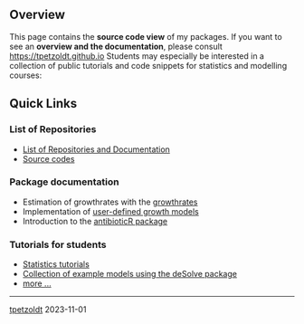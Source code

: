 ## Overview

<!--
**tpetzoldt/tpetzoldt** is a ✨ _special_ ✨ repository because its `README.md` (this file) appears on your GitHub profile.
-->

This page contains the **source code view** of my packages. If you want to see an **overview and the documentation**, please consult https://tpetzoldt.github.io 
Students may especially be interested in a collection of public tutorials and code snippets for statistics and modelling courses:

## Quick Links

### List of Repositories

* [List of Repositories and Documentation](https://tpetzoldt.github.io)
* [Source codes](https://github.com/tpetzoldt?tab=repositories)

### Package documentation

* Estimation of growthrates with the [growthrates](https://tpetzoldt.github.io/growthrates/doc/Introduction.html)
* Implementation of [user-defined growth models](https://tpetzoldt.github.io/growthrates/doc/User_models.html)
* Introduction to the [antibioticR package](https://tpetzoldt.github.io/antibioticR/articles/Introduction.html)

### Tutorials for students

* [Statistics tutorials](https://tpetzoldt.github.io/elements/)
* [Collection of example models using the deSolve package](https://github.com/tpetzoldt/dynamic-R-models)
* [more ...](https://tpetzoldt.github.io)

---
[tpetzoldt](https://github.com/tpetzoldt) 2023-11-01
